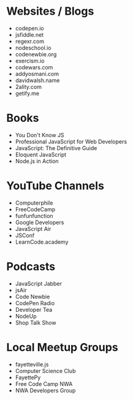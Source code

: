 # Websites / Blogs

- codepen.io
- jsfiddle.net
- regexr.com
- nodeschool.io
- codenewbie.org
- exercism.io
- codewars.com
- addyosmani.com
- davidwalsh.name
- 2ality.com
- getify.me

# Books

- You Don't Know JS
- Professional JavaScript for Web Developers
- JavaScript: The Definitive Guide
- Eloquent JavaScript
- Node.js in Action

# YouTube Channels

- Computerphile
- FreeCodeCamp
- funfunfunction
- Google Developers
- JavaScript Air
- JSConf
- LearnCode.academy

# Podcasts

- JavaScript Jabber
- jsAir
- Code Newbie
- CodePen Radio
- Developer Tea
- NodeUp
- Shop Talk Show

# Local Meetup Groups

- fayetteville.js
- Computer Science Club
- FayettePy
- Free Code Camp NWA
- NWA Developers Group
